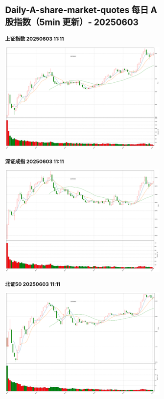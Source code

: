 
# Daily-A-share-market-quotes 每日 A 股指数（5min 更新）- 20250603

### 上证指数 20250603 11:11
![](./fig/2025/6/20250603-sh000001.png)

### 深证成指 20250603 11:11
![](./fig/2025/6/20250603-sz399001.png)

### 北证50 20250603 11:11
![](./fig/2025/6/20250603-bj899050.png)
